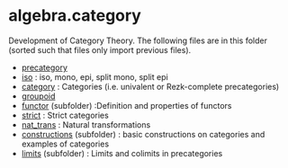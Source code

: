 algebra.category
================

Development of Category Theory. The following files are in this folder (sorted such that files only import previous files).

* [precategory](precategory.hlean)
* [iso](iso.hlean) : iso, mono, epi, split mono, split epi
* [category](category.hlean) : Categories (i.e. univalent or Rezk-complete precategories)
* [groupoid](groupoid.hlean)
* [functor](functor/functor.md) (subfolder) :Definition and properties of functors
* [strict](strict.hlean) : Strict categories
* [nat_trans](nat_trans.hlean) : Natural transformations
* [constructions](constructions/constructions.md) (subfolder) : basic constructions on categories and examples of categories
* [limits](limits/limits.md) (subfolder) : Limits and colimits in precategories
